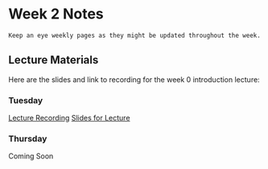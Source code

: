 Week 2 Notes
============================

```{note}
Keep an eye weekly pages as they might be updated throughout the week.
```

## Lecture Materials

Here are the slides and link to recording for the week 0 introduction lecture:




### Tuesday

[Lecture Recording]()
<a href="../resources/10-10-23-bootstrap_javascript.pdf" >Slides for Lecture</a>



### Thursday

Coming Soon
